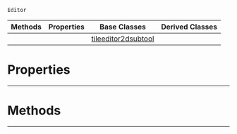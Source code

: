  `Editor`

|Methods|Properties|Base Classes|Derived Classes|
|---|---|---|---|
| | |[tileeditor2dsubtool](https://github.com/PlasmaEngine/PlasmaDocs/tree/master/docs/C%2B%2B/code_reference/class_reference/tileeditor2dsubtool.markdown)| |


 #  Properties


---  
 #  Methods


---  
 

 